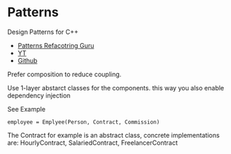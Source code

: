 # Patterns

Design Patterns for C++
 - [Patterns Refacotring Guru](https://refactoring.guru/design-patterns/cpp)
 - [YT](https://www.youtube.com/watch?v=0mcP8ZpUR38&list=PL9fI-Wx9MOtNlnYL6LjKqrUOhd5Xg0t1O&index=1&t=27s)
 - [Github](https://github.com/ArjanCodes/2021-composition-vs-inheritance)

 Prefer composition to reduce coupling. 

 Use 1-layer abstarct classes for the components. this way you also enable dependency injection

 See Example 
 ```
 employee = Emplyee(Person, Contract, Commission)

 ```

 The Contract for example is an abstract class, concrete implementations are: HourlyContract, SalariedContract, FreelancerContract